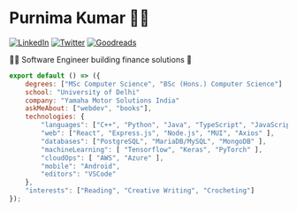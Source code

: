 # Purnima Kumar 👩‍💻

[![LinkedIn](https://img.shields.io/badge/-LinkedIn-222222?style=flat-square&logo=&logoColor=white&link=https://www.linkedin.com/in/purnimakumarr)](https://www.linkedin.com/in/purnimakumarr)
[![Twitter](https://img.shields.io/badge/-Twitter-222222?style=flat-square&logo=x&logoColor=white&link=https://twitter.com/purnimakumarr)](https://twitter.com/purnimakumarr)
[![Goodreads](https://img.shields.io/badge/-Goodreads-222222?style=flat-square&logo=goodreads&logoColor=white&link=https://www.goodreads.com/user/show/111237956-purnima-kumar)](https://www.goodreads.com/user/show/111237956-purnima-kumar)


👩‍💻 Software Engineer building finance solutions 👾

```js 
export default () => ({
    degrees: ["MSc Computer Science", "BSc (Hons.) Computer Science"]
    school: "University of Delhi"
    company: "Yamaha Motor Solutions India"
    askMeAbout: ["webdev", "books"],
    technologies: {
        "languages": ["C++", "Python", "Java", "TypeScript", "JavaScript", "HTML", "CSS" ],
        "web": ["React", "Express.js", "Node.js", "MUI", "Axios" ],
        "databases": ["PostgreSQL", "MariaDB/MySQL", "MongoDB" ],
        "machineLearning": [ "Tensorflow", "Keras", "PyTorch" ],
        "cloudOps": [ "AWS", "Azure" ],
        "mobile": "Android",
        "editors": "VSCode"
    },
    "interests": ["Reading", "Creative Writing", "Crocheting"]
});
```
